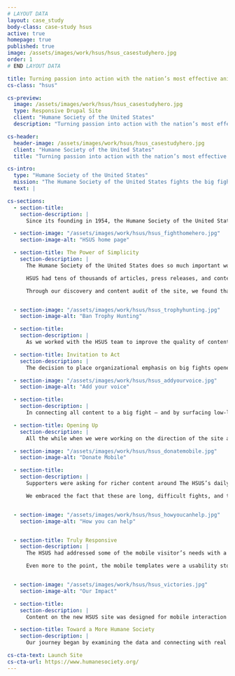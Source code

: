 ```yaml
---
# LAYOUT DATA
layout: case_study
body-class: case-study hsus
active: true
homepage: true
published: true
image: /assets/images/work/hsus/hsus_casestudyhero.jpg
order: 1
# END LAYOUT DATA

title: Turning passion into action with the nation’s most effective animal protection organization.
cs-class: "hsus"

cs-preview:
  image: /assets/images/work/hsus/hsus_casestudyhero.jpg
  type: Responsive Drupal Site
  client: "Humane Society of the United States"
  description: "Turning passion into action with the nation’s most effective animal protection organization."

cs-header:
  header-image: /assets/images/work/hsus/hsus_casestudyhero.jpg
  client: "Humane Society of the United States"
  title: "Turning passion into action with the nation’s most effective animal protection organization."

cs-intro:
  type: "Humane Society of the United States"
  mission: "The Humane Society of the United States fights the big fights, working to end all forms of animal cruelty and achieve the vision behind our name: A humane society."
  text: |

cs-sections:
  - section-title:
    section-description: |
      Since its founding in 1954, the Humane Society of the United States has fought the fights that only it could fight, taking on powerful forces and root causes that threaten the welfare of animals.The organization works directly to impact policies and systemic animal welfare issues. Their most important goal is to prevent animals from getting into situations of distress in the first place. They drive transformational change for animals—bringing a wide set of tools to take on the biggest fights, confronting multibillion dollar industries and staying the course until they achieve reform.

  - section-image: "/assets/images/work/hsus/hsus_fighthomehero.jpg"
    section-image-alt: "HSUS home page"

  - section-title: The Power of Simplicity
    section-description: |
      The Humane Society of the United States does so much important work, across so many issues and in so many places, that the brand position had become overly complex. People were having trouble connecting with the organization, and the existing website suffered from an encyclopedic approach that wasn’t working for supporters, staff, or the general public.

      HSUS had tens of thousands of articles, press releases, and content that were buried at best, conflicting and outdated at worst. A thorough analysis of how visitors were using the site helped to identify what needed to be simplified. Additionally, we interviewed and surveyed thousands of constituents, volunteers, and even lapsed supporters to learn about their perception of the HSUS. This research provided insight as to what supporters wanted out of HSUS (in terms of content and actions) and how HSUS could serve those needs and motivations moving forward to forge meaningful constituent relationships.

      Through our discovery and content audit of the site, we found that much of the existing traffic to humanesociety.org came from people searching for tips, tricks, and resources for treating animals more humanely. That’s a great starting point, but we discovered that the content they were finding often served as a dead end — they found what they might have been looking for in the moment, but we missed the opportunity to engage them on the broader mission. And so one of our early insights was born: people start their journey with The Humane Society of the United States through the a love of one animal, and by connecting them with the underlying issue, we invite them to participate in a larger story.


  - section-image: "/assets/images/work/hsus/hsus_trophyhunting.jpg"
    section-image-alt: "Ban Trophy Hunting"

  - section-title:
    section-description: |
      As we worked with the HSUS team to improve the quality of content across the site, we also developed a site governance plan that will ensure the strength, cadence, and relevancy of content into the future.

  - section-title: Invitation to Act
    section-description: |
      The decision to place organizational emphasis on big fights opened the door for making every piece of content actionable. Giving supporters something tangible to feel good about would be key to keeping them engaged in the mission. Going into the redesign, we heard from constituents that The HSUS did incredible work, but that often the work was done in isolation. They wanted an invitation to be part of the success story and take action alongside the organization.

  - section-image: "/assets/images/work/hsus/hsus_addyourvoice.jpg"
    section-image-alt: "Add your voice"

  - section-title:
    section-description: |
      In connecting all content to a big fight — and by surfacing low-lift actions associated with each of those fights — we brought every site visit to within a single click of action. Now, no matter whether a visitor comes from a search, an email, or a banner ad, they have an immediate way to make a difference and join the movement.

  - section-title: Opening Up
    section-description: |
      All the while when we were working on the direction of the site and the user’s journey, the Humane Society was working on a rebrand. A transition from complex to clear, from similar to distinct, and from quiet to energized requires bold design. The new humanesociety.org delivers just that with a huge investment in content — video, personal narrative, vibrant personalities, and a sense of place everywhere The HSUS works, which is pretty much everywhere.

  - section-image: "/assets/images/work/hsus/hsus_donatemobile.jpg"
    section-image-alt: "Donate Mobile"

  - section-title:
    section-description: |
      Supporters were asking for richer content around The HSUS’s daily work, and the results of that work. Remarking on the latter, many stated they rarely heard the outcome of the animals’ situation or the campaigns to which they lent support. We found that there were so many stories happening that weren’t reaching the audiences that wanted to hear them. People had to dig to find those results, and they generally were disconnected from the issues they served. Or, as is the case with many legal battles and lobbying, the long-tail process meant results sometimes came months after the call to action was made.

      We embraced the fact that these are long, difficult fights, and they aren’t going to get solved overnight. But when progress is made on policies or the needle moves in favor of these big fights, it will be easier for people to know it and see it surfaced on the site.


  - section-image: "/assets/images/work/hsus/hsus_howyoucanhelp.jpg"
    section-image-alt: "How you can help"


  - section-title: Truly Responsive
    section-description: |
      The HSUS had addressed some of the mobile visitor’s needs with a separate theme served up to mobile users, but that solution had become dated and caused a series of unintentional consequences, such as problems with usage reporting, content updates, data structures, and so on.

      Even more to the point, the mobile templates were a usability stopgap, in that they may have stacked columns and revised font sizes. They did not address the core challenges of contextual navigation and content hierarchies that are the hallmark of good responsive design.


  - section-image: "/assets/images/work/hsus/hsus_victories.jpg"
    section-image-alt: "Our Impact"

  - section-title:
    section-description: |
      Content on the new HSUS site was designed for mobile interaction from the ground up. By focusing on positive user flow through the site and defining clear goals for every interface, we designed an experience that is at least as delightful on a small screen as it will be for visitors on large displays.

  - section-title: Toward a More Humane Society
    section-description: |
      Our journey began by examining the data and connecting with real users to learn how visitors experienced the HSUS website. Armed with new insight, we developed a bold, story-driven, action-packed site that elevates the organization’s new brand. Along with our friends at the Humane Society (and our animal friends around the world), we look forward to engaging a whole new generation of HSUS supporters and creating opportunities for any visitor to become a hero the instant they are inspired to take action.

cs-cta-text: Launch Site
cs-cta-url: https://www.humanesociety.org/
---
```

